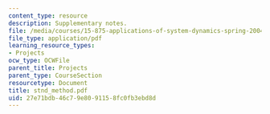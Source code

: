 ```yaml
---
content_type: resource
description: Supplementary notes.
file: /media/courses/15-875-applications-of-system-dynamics-spring-2004/27e71bdb46c79e8091158fc0fb3ebd8d_stnd_method.pdf
file_type: application/pdf
learning_resource_types:
- Projects
ocw_type: OCWFile
parent_title: Projects
parent_type: CourseSection
resourcetype: Document
title: stnd_method.pdf
uid: 27e71bdb-46c7-9e80-9115-8fc0fb3ebd8d
---
```

